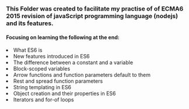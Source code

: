 <h3>This Folder was created to facilitate my practise of of ECMA6 2015 revision of javaScript programming language (nodejs) and its features.</h3> 
<h4>Focusing on learning the following at the end:</h4>
</ul>
<li>What ES6 is</li>
<li>New features introduced in ES6</li>
<li>The difference between a constant and a variable</li>
<li>Block-scoped variables</li>
<li>Arrow functions and function parameters default to them</li>
<li>Rest and spread function parameters</li>
<li>String templating in ES6</li>
<li>Object creation and their properties in ES6</li>
<li>Iterators and for-of loops</li>
</ul>